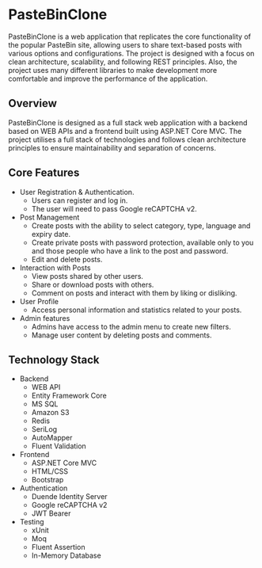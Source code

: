 # PasteBinClone

PasteBinClone is a web application that replicates the core functionality of the popular PasteBin site, allowing users to share text-based posts with various options and configurations. The project is designed with a focus on clean architecture, scalability, and following REST principles. Also, the project uses many different libraries to make development more comfortable and improve the performance of the application.


## Overview

PasteBinClone is designed as a full stack web application with a backend based on WEB APIs and a frontend built using ASP.NET Core MVC. The project utilises a full stack of technologies and follows clean architecture principles to ensure maintainability and separation of concerns.

## Сore Features
+ User Registration & Authentication.
  + Users can register and log in.
  + The user will need to pass Google reCAPTCHA v2.
+ Post Management
  + Create posts with the ability to select category, type, language and expiry date.
  + Create private posts with password protection, available only to you and those people who have a link to the post and password.
  + Edit and delete posts.
+ Interaction with Posts
  + View posts shared by other users.
  + Share or download posts with others.
  + Comment on posts and interact with them by liking or disliking.
+ User Profile
  + Access personal information and statistics related to your posts.
+ Admin features
  + Admins have access to the admin menu to create new filters.
  + Manage user content by deleting posts and comments.

## Technology Stack
+ Backend
  + WEB API
  + Entity Framework Core
  + MS SQL
  + Amazon S3
  + Redis
  + SeriLog
  + AutoMapper
  + Fluent Validation
+ Frontend
  + ASP.NET Core MVC
  + HTML/CSS
  + Bootstrap
+ Authentication
  + Duende Identity Server
  + Google reCAPTCHA v2
  + JWT Bearer
+ Testing
  + xUnit
  + Moq
  + Fluent Assertion
  + In-Memory Database
